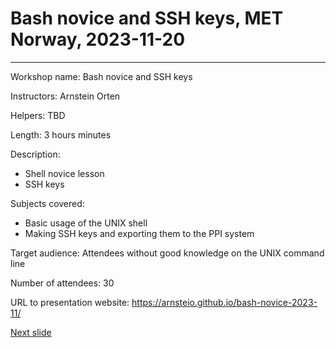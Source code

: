 # Bash novice and SSH keys, MET Norway, 2023-11-20
---
Workshop name: Bash novice and SSH keys

Instructors: Arnstein Orten

Helpers: TBD

Length: 3 hours minutes

Description: 
- Shell novice lesson
- SSH keys

Subjects covered:
- Basic usage of the UNIX shell
- Making SSH keys and exporting them to the PPI system

Target audience: 
Attendees without good knowledge on the UNIX command line 

Number of attendees: 30

URL to presentation website: <https://arnsteio.github.io/bash-novice-2023-11/>

[Next slide](01-intro.md)
